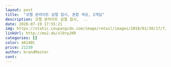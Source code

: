 ```yaml
---
layout: post 
title:  "코렐 문라이트 삼절 접시, 혼합 색상, 2개입" 
description: 코렐 문라이트 삼절 접시,  ..
date: 2020-07-19 17:55:21 
img: https://static.coupangcdn.com/image/retail/images/2018/01/30/17/7/0c8b3e79-a5e3-4447-bf49-6b752ca96fd8.jpg 
linkUrl: http://me2.do/xlOrpJKR 
categories: [] 
color: 4A148C 
price: 21230 
author: brandMaster 
cont:  
---
```

 